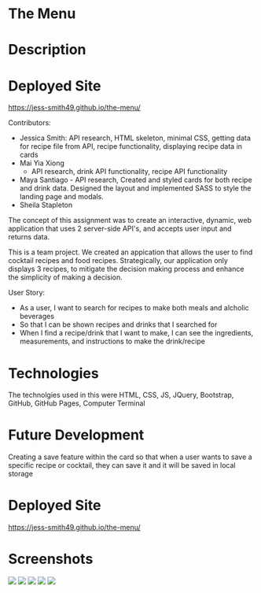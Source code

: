 # The Menu

# Description

# Deployed Site
https://jess-smith49.github.io/the-menu/

Contributors:
- Jessica Smith:
    API research, HTML skeleton, minimal CSS, getting data for recipe file from API, recipe functionality, displaying recipe data in cards
- Mai Yia Xiong
  - API research, drink API functionality, recipe API functionality
- Maya Santiago
      - API research, Created and styled cards for both recipe and drink data. Designed the layout and implemented SASS to style the         landing page and modals.
- Sheila Stapleton

The concept of this assignment was to create an interactive, dynamic, web application that uses 2 server-side API's, and accepts user input and returns data.

This is a team project. We created an appication that allows the user to find cocktail recipes and food recipes. Strategically, our application only displays 3 recipes, to mitigate the decision making process and enhance the simplicity of making a decision.

User Story:
- As a user, I want to search for recipes to make both meals and alcholic beverages
- So that I can be shown recipes and drinks that I searched for
- When I find a recipe/drink that I want to make, I can see the ingredients, measurements, and instructions to make the drink/recipe

# Technologies

The technolgies used in this were HTML, CSS, JS, JQuery, Bootstrap, GitHub, GitHub Pages, Computer Terminal

# Future Development

Creating a save feature within the card so that when a user wants to save a specific recipe or cocktail, they can save it and it will be saved in local storage

# Deployed Site
https://jess-smith49.github.io/the-menu/

# Screenshots
![](landing-page.png)
![](cocktail-cards.png)
![](cocktail-modal.png)
![](meal-cards.png)
![](meal-modal.png)